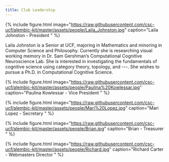 ```yaml
---
title: Club Leadership
---
```


{% include figure.html image="https://raw.githubusercontent.com/csc-ucf/alembic-kit/master/assets/people/Laila_Johnston.jpg" caption="Laila Johnston - President " %}

<p>Laila Johnston is a Senior at UCF, majoring in Mathematics and minoring in Computer Science and Philosophy. Currently she is researching visual working memory in Dr. Sam Gershman’s Computational Cognitive Neuroscience Lab. She is interested in investigating the fundamentals of cognitive science using category theory, topology, and ---. She wishes to pursue a Ph.D. in Computational Cognitive Science.</p>


{% include figure.html image="https://raw.githubusercontent.com/csc-ucf/alembic-kit/master/assets/people/Paulina%20Kowlessar.jpg" caption="Paulina Kowlessar - Vice President " %}

{% include figure.html image="https://raw.githubusercontent.com/csc-ucf/alembic-kit/master/assets/people/Mari%20Lopez.jpg" caption="Mari Lopez - Secretary " %}

{% include figure.html image="https://raw.githubusercontent.com/csc-ucf/alembic-kit/master/assets/people/Brian.jpg" caption="Brian - Treasurer " %}

{% include figure.html image="https://raw.githubusercontent.com/csc-ucf/alembic-kit/master/assets/people/Richard.jpg" caption="Richard Carter - Webmasters Director " %}


